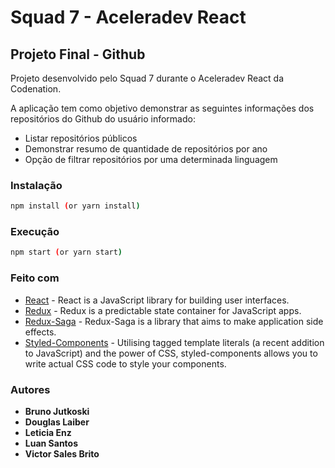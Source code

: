 # Squad 7 - Aceleradev React

## Projeto Final - Github

Projeto desenvolvido pelo Squad 7 durante o Aceleradev React da Codenation.

A aplicação tem como objetivo demonstrar as seguintes informações dos repositórios do Github do usuário informado:

* Listar repositórios públicos
* Demonstrar resumo de quantidade de repositórios por ano
* Opção de filtrar repositórios por uma determinada linguagem

### Instalação

```bash
npm install (or yarn install)
```

### Execução

```bash
npm start (or yarn start)
```

### Feito com

* [React](https://github.com/facebook/react) - React is a JavaScript library for building user interfaces.
* [Redux](https://github.com/reduxjs/redux) - Redux is a predictable state container for JavaScript apps.
* [Redux-Saga](https://github.com/redux-saga/redux-saga) - Redux-Saga is a library that aims to make application side effects.
* [Styled-Components](https://github.com/styled-components/styled-components) - Utilising tagged template literals (a recent addition to JavaScript) and the power of CSS, styled-components allows you to write actual CSS code to style your components.

### Autores

* **Bruno Jutkoski**
* **Douglas Laiber**
* **Leticia Enz**
* **Luan Santos**
* **Victor Sales Brito**
